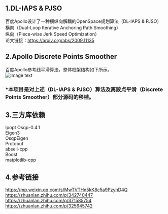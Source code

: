 ## 1.DL-IAPS & PJSO  
百度Apollo设计了一种横纵向解耦的OpenSpace规划算法（DL-IAPS & PJSO）  
横向（Dual-Loop Iterative Anchoring Path Smoothing）  
纵向（Piece-wise Jerk Speed Optimization）  
论文链接：https://arxiv.org/abs/2009.11135  

## 2.Apollo Discrete Points Smoother
百度Apollo参考线平滑算法，整体框架结构如下所示。  
![Image text](https://github.com/FasonLee/ApolloDiscretePointsSmoother/blob/master/pictures/ApolloReferenceLineSmooth.png)  


### *本项目是对上述（DL-IAPS & PJSO）算法及离散点平滑（Discrete Points Smoother）部分源码的移植。


## 3.三方库依赖
Ipopt 
Osqp-0.4.1  
Eigen3  
OsqpEigen  
Protobuf  
abseil-cpp  
Boost  
matplotlib-cpp  

## 4.参考链接
https://mp.weixin.qq.com/s/MwTVTHn5kK8c5a9PzyhD4Q  
https://zhuanlan.zhihu.com/p/342740447  
https://zhuanlan.zhihu.com/p/371585754  
https://zhuanlan.zhihu.com/p/325645742  
